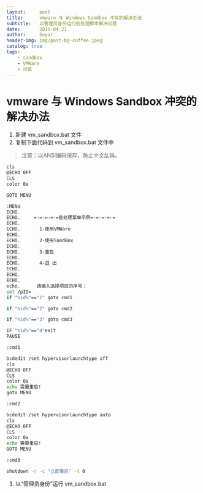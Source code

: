 ```yaml
---
layout:     post
title:      vmware 与 Windows Sandbox 冲突的解决办法
subtitle:   以管理员身份运行批处理脚本解决问题
date:       2019-04-21
author:     Sugar
header-img: img/post-bg-coffee.jpeg
catalog: true
tags:
    - sandbox
    - VMWare
    - 沙盒
---
```


# vmware 与 Windows Sandbox 冲突的解决办法
1. 新建 vm_sandbox.bat 文件
2. 复制下面代码到 vm_sandbox.bat 文件中
> 注意：以ANSI编码保存，防止中文乱码。

```bash
cls
@ECHO OFF
CLS
color 0a

GOTO MENU

:MENU
ECHO.
ECHO.     =-=-=-=-=批处理菜单示例=-=-=-=-=
ECHO.
ECHO.       1-使用VMWare
ECHO.
ECHO.       2-使用SandBox
ECHO.
ECHO.       3-重启
ECHO.
ECHO.       4-退 出
ECHO.
ECHO. 
ECHO.
echo.      请输入选择项目的序号：
set /pID=
if "%id%"=="1" goto cmd1

if "%id%"=="2" goto cmd2

if "%id%"=="3" goto cmd3

IF "%id%"=="4"exit
PAUSE

:cmd1

bcdedit /set hypervisorlaunchtype off
cls
@ECHO OFF
CLS
color 0a
echo 需要重启!
goto MENU

:cmd2

bcdedit /set hypervisorlaunchtype auto
cls
@ECHO OFF
CLS
color 0a
echo 需要重启!
GOTO MENU

:cmd3

shutdown -r -c "立即重启" -t 0

```

3. 以“管理员身份”运行 vm_sandbox.bat
